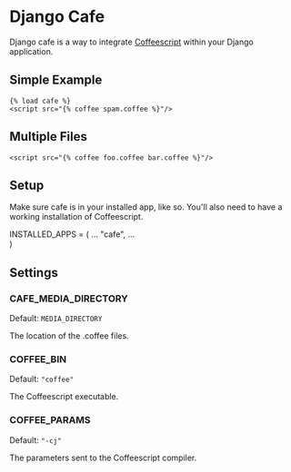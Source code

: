 # Django Cafe

Django cafe is a way to integrate [Coffeescript](http://jashkenas.github.com/coffee-script/) within your Django application. 

## Simple Example
    
    {% load cafe %}
    <script src="{% coffee spam.coffee %}"/>

## Multiple Files

    <script src="{% coffee foo.coffee bar.coffee %}"/>

## Setup

Make sure cafe is in your installed app, like so. You'll also need to have a working installation of Coffeescript.

  INSTALLED_APPS = (
    ...
    "cafe", 
    ...      
  ) 

## Settings

### CAFE_MEDIA_DIRECTORY

Default: `MEDIA_DIRECTORY`

The location of the .coffee files. 

### COFFEE_BIN

Default: `"coffee"`

The Coffeescript executable.

### COFFEE_PARAMS

Default: `"-cj"`

The parameters sent to the Coffeescript compiler. 
